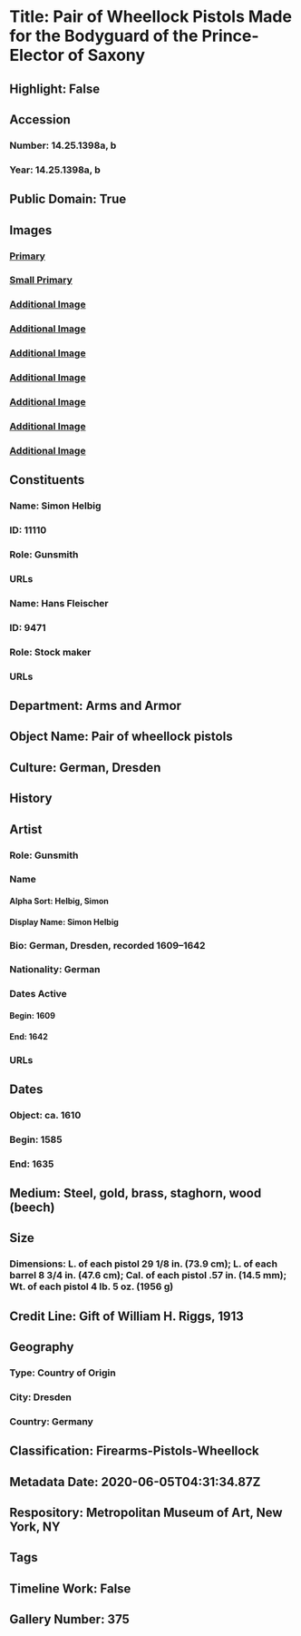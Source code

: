 # Title: Pair of Wheellock Pistols Made for the Bodyguard of the Prince-Elector of Saxony
## Highlight: False
## Accession
### Number: 14.25.1398a, b
### Year: 14.25.1398a, b
## Public Domain: True
## Images
### [Primary](https://images.metmuseum.org/CRDImages/aa/original/LC-14_25_1398ab-018.jpg)
### [Small Primary](https://images.metmuseum.org/CRDImages/aa/web-large/LC-14_25_1398ab-018.jpg)
### [Additional Image](https://images.metmuseum.org/CRDImages/aa/original/LC-14_25_1398ab-021.jpg)
### [Additional Image](https://images.metmuseum.org/CRDImages/aa/original/LC-14_25_1398ab-023.jpg)
### [Additional Image](https://images.metmuseum.org/CRDImages/aa/original/LC-14_25_1398b-014.jpg)
### [Additional Image](https://images.metmuseum.org/CRDImages/aa/original/LC-14_25_1398b-015.jpg)
### [Additional Image](https://images.metmuseum.org/CRDImages/aa/original/LC-14_25_1398b-017.jpg)
### [Additional Image](https://images.metmuseum.org/CRDImages/aa/original/LC-14_25_1398b-019.jpg)
### [Additional Image](https://images.metmuseum.org/CRDImages/aa/original/LC-14_25_1398ab-022.jpg)
## Constituents
### Name: Simon Helbig
### ID: 11110
### Role: Gunsmith
### URLs
### Name: Hans Fleischer
### ID: 9471
### Role: Stock maker
### URLs
## Department: Arms and Armor
## Object Name: Pair of wheellock pistols
## Culture: German, Dresden
## History
## Artist
### Role: Gunsmith
### Name
#### Alpha Sort: Helbig, Simon
#### Display Name: Simon Helbig
### Bio: German, Dresden, recorded 1609–1642
### Nationality: German
### Dates Active
#### Begin: 1609
#### End: 1642
### URLs
## Dates
### Object: ca. 1610
### Begin: 1585
### End: 1635
## Medium: Steel, gold, brass, staghorn, wood (beech)
## Size
### Dimensions: L. of each pistol 29 1/8 in. (73.9 cm); L. of each barrel 8 3/4 in. (47.6 cm); Cal. of each pistol .57 in. (14.5 mm); Wt. of each pistol 4 lb. 5 oz. (1956 g)
## Credit Line: Gift of William H. Riggs, 1913
## Geography
### Type: Country of Origin
### City: Dresden
### Country: Germany
## Classification: Firearms-Pistols-Wheellock
## Metadata Date: 2020-06-05T04:31:34.87Z
## Respository: Metropolitan Museum of Art, New York, NY
## Tags
## Timeline Work: False
## Gallery Number: 375